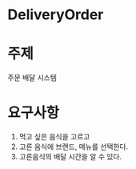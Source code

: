 # DeliveryOrder
# 주제
주문 배달 시스템
# 요구사항
1. 먹고 싶은 음식을 고르고
2. 고른 음식에 브랜드, 메뉴를 선택한다.
3. 고른음식의 배달 시간을 알 수 있다.
